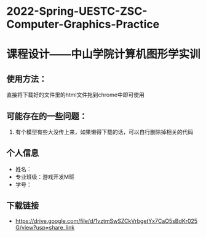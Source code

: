 # 2022-Spring-UESTC-ZSC-Computer-Graphics-Practice

# 课程设计——中山学院计算机图形学实训

## 使用方法：

直接将下载好的文件里的html文件拖到chrome中即可使用

## 可能存在的一些问题：

1. 有个模型有些大没传上来，如果懒得下载的话，可以自行删除掉相关的代码

## 个人信息
- 姓名：
- 专业班级：游戏开发M班
- 学号：

## 下载链接
- https://drive.google.com/file/d/1vztmSwSZCkVrbgetYx7CaO5sBdKr025G/view?usp=share_link
